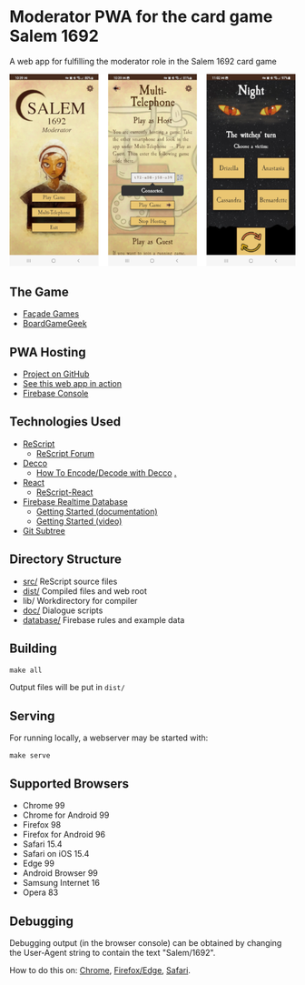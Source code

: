 
# Moderator PWA for the card game Salem 1692

A web app for fulfilling the moderator role in the Salem 1692 card game

![Screenshots](doc/screenshots.png)

## The Game

- [Façade Games](https://facadegames.com/products/salem-1692)
- [BoardGameGeek](https://www.boardgamegeek.com/boardgame/175549/salem-1692)

## PWA Hosting

- [Project on GitHub](https://github.com/ruittenb/salem-1692)
- [See this web app in action](https://ruittenb.github.io/salem-1692/)
- [Firebase Console](https://console.firebase.google.com/u/0/project/salem-1692-moderator-new/overview)

## Technologies Used

- [ReScript](https://rescript-lang.org/docs/manual/latest/overview)
  - [ReScript Forum](https://www.reddit.com/r/rescript/)
- [Decco](https://github.com/reasonml-labs/decco)
  - [How To Encode/Decode with Decco](doc/Decoder%20une%20enumeration%20depuis%20une%20API%20en%20ReScript%20avec%20decco.pdf) [.](https://blog.thomasdeconinck.fr/articles/decoder-une-enumeration-depuis-une-api-en-rescript-avec-decco)
- [React](https://reactjs.org/docs/getting-started.html)
  - [ReScript-React](https://rescript-lang.org/docs/react/latest/introduction)
- [Firebase Realtime Database](https://firebase.google.com/docs/database)
  - [Getting Started (documentation)](https://firebase.google.com/docs/database/web/start)
  - [Getting Started (video)](https://www.youtube.com/watch?v=rQvOAnNvcNQ)
- [Git Subtree](https://www.atlassian.com/git/tutorials/git-subtree)

## Directory Structure

- [src/](src/) ReScript source files
- [dist/](dist/) Compiled files and web root
- lib/ Workdirectory for compiler
- [doc/](doc/) Dialogue scripts
- [database/](database/) Firebase rules and example data

## Building

```
make all
```

Output files will be put in `dist/`

## Serving

For running locally, a webserver may be started with:

```
make serve
```

## Supported Browsers

- Chrome 99
- Chrome for Android 99
- Firefox 98
- Firefox for Android 96
- Safari 15.4
- Safari on iOS 15.4
- Edge 99
- Android Browser 99
- Samsung Internet 16
- Opera 83

## Debugging

Debugging output (in the browser console) can be obtained by changing the User-Agent string
to contain the text "Salem/1692".

How to do this on: [Chrome](https://www.alphr.com/change-user-agent-string-google-chrome/),
[Firefox/Edge](https://geekflare.com/change-user-agent-in-browser/),
[Safari](https://www.technipages.com/how-to-change-user-agent-in-safari).


